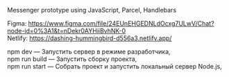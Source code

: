 Messenger prototype using JavaScript, Parcel, Handlebars  

Figma: https://www.figma.com/file/24EUnEHGEDNLdOcxg7ULwV/Chat?node-id=0%3A1&t=nDekr0AYHiiBvhNK-0  
Netlify: https://dashing-hummingbird-d556a3.netlify.app/

npm dev — Запустить сервер в режиме разработчика,  
npm run build — Запустить сборку проекта,  
npm run start — Собрать проект и запустить локальный сервер Node.js,  
